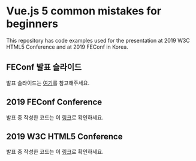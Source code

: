 # Vue.js 5 common mistakes for beginners

This repository has code examples used for the presentation at 2019 W3C HTML5 Conference and at 2019 FEConf in Korea.

## FEConf 발표 슬라이드

발표 슬라이드는 [여기](https://github.com/joshua1988/vue-five-common-mistakes/blob/master/pdf/2019_FEConf_%EC%9E%A5%EA%B8%B0%ED%9A%A8.pdf)를 참고해주세요.

## 2019 FEConf Conference

발표 중 작성한 코드는 이 [링크](https://github.com/joshua1988/vue-five-common-mistakes/commit/6e6c920eb7eb1ff3fa026226c183e729bc76a3fe)로 확인하세요.

## 2019 W3C HTML5 Conference

발표 중 작성한 코드는 이 [링크](https://github.com/joshua1988/vue-five-common-mistakes/commit/c6981c8d03bcf98550620c47b4f8b685a2e962f5)로 확인하세요.
